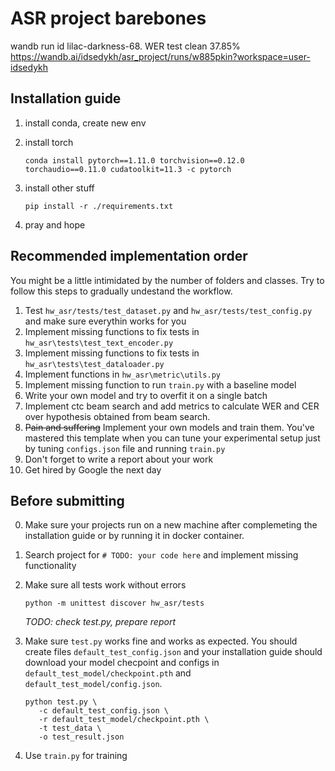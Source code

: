 # ASR project barebones

wandb run id lilac-darkness-68. WER test clean 37.85%  
https://wandb.ai/idsedykh/asr_project/runs/w885pkin?workspace=user-idsedykh

## Installation guide

1. install conda, create new env
2. install torch
   ``` shell
   conda install pytorch==1.11.0 torchvision==0.12.0 torchaudio==0.11.0 cudatoolkit=11.3 -c pytorch
   ```
3. install other stuff

   ```shell
   pip install -r ./requirements.txt
   ```
4. pray and hope

## Recommended implementation order

You might be a little intimidated by the number of folders and classes. Try to follow this steps to gradually undestand
the workflow.

1) Test `hw_asr/tests/test_dataset.py`  and `hw_asr/tests/test_config.py` and make sure everythin works for you
2) Implement missing functions to fix tests in  `hw_asr\tests\test_text_encoder.py`
3) Implement missing functions to fix tests in  `hw_asr\tests\test_dataloader.py`
4) Implement functions in `hw_asr\metric\utils.py`
5) Implement missing function to run `train.py` with a baseline model
6) Write your own model and try to overfit it on a single batch
7) Implement ctc beam search and add metrics to calculate WER and CER over hypothesis obtained from beam search.
8) ~~Pain and suffering~~ Implement your own models and train them. You've mastered this template when you can tune your
   experimental setup just by tuning `configs.json` file and running `train.py`
9) Don't forget to write a report about your work
10) Get hired by Google the next day

## Before submitting

0) Make sure your projects run on a new machine after complemeting the installation guide or by 
   running it in docker container.
1) Search project for `# TODO: your code here` and implement missing functionality
2) Make sure all tests work without errors
   ```shell
   python -m unittest discover hw_asr/tests
   ```

   *TODO: check test.py, prepare report*
3) Make sure `test.py` works fine and works as expected. You should create files `default_test_config.json` and your
   installation guide should download your model checpoint and configs in `default_test_model/checkpoint.pth`
   and `default_test_model/config.json`.
   ```shell
   python test.py \
      -c default_test_config.json \
      -r default_test_model/checkpoint.pth \
      -t test_data \
      -o test_result.json
   ```
4) Use `train.py` for training
